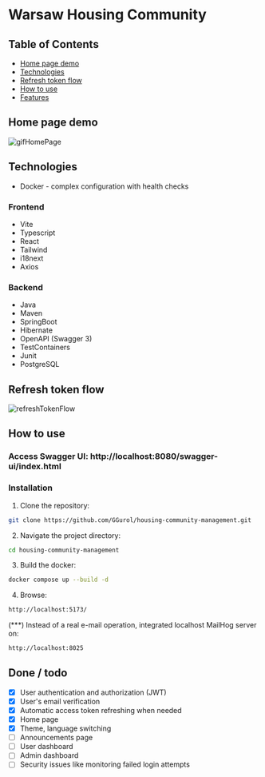 # Warsaw Housing Community

## Table of Contents
- [Home page demo](#home-page-demo)
- [Technologies](#technologies)
- [Refresh token flow](#refresh-token-flow)
- [How to use](#how-to-use)
- [Features](#features)


## Home page demo
![gifHomePage](https://github.com/adamsm2/housing-community-management/assets/95346590/798d5ccd-c283-4d21-a823-72ab3bb4cece)


## Technologies
- Docker - complex configuration with health checks
  
### Frontend
- Vite
- Typescript
- React
- Tailwind
- i18next
- Axios

### Backend
- Java
- Maven
- SpringBoot
- Hibernate
- OpenAPI (Swagger 3)
- TestContainers
- Junit
- PostgreSQL


## Refresh token flow
![refreshTokenFlow](https://github.com/adamsm2/housing-community-management/assets/95346590/ed738eea-ffbe-4824-86d7-f1fb7b42dcd4)


## How to use
### Access Swagger UI: http://localhost:8080/swagger-ui/index.html



### Installation ###

1. Clone the repository:
```bash
git clone https://github.com/GGurol/housing-community-management.git
```

2. Navigate the project directory:
```bash
cd housing-community-management
```

3. Build the docker:
```bash
docker compose up --build -d
```

4. Browse:
```bash
http://localhost:5173/
```

(***) Instead of a real e-mail operation, integrated localhost MailHog server on:
```bash
http://localhost:8025
```



## Done / todo
- [x] User authentication and authorization (JWT)
- [x] User's email verification 
- [x] Automatic access token refreshing when needed
- [x] Home page
- [x] Theme, language switching
- [ ] Announcements page
- [ ] User dashboard
- [ ] Admin dashboard
- [ ] Security issues like monitoring failed login attempts
